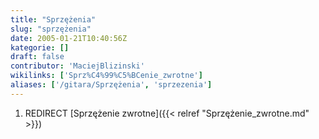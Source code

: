 ```yaml
---
title: "Sprzężenia"
slug: "sprzężenia"
date: 2005-01-21T10:40:56Z
kategorie: []
draft: false
contributor: 'MaciejBlizinski'
wikilinks: ['Sprz%C4%99%C5%BCenie_zwrotne']
aliases: ['/gitara/Sprzężenia', 'sprzezenia']
---
```

1.  REDIRECT [Sprzężenie zwrotne]({{< relref "Sprzężenie_zwrotne.md" >}})